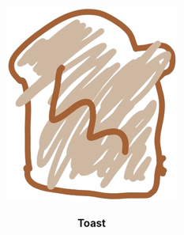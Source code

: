<br />

<div align="center">
  
<a href="https://github.com/The-Toast"><img src="https://raw.githubusercontent.com/The-Toast/.github/main/assets/logo.png" width="" /></a>
<h2>Toast</h2>

</div>

<br />
